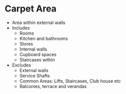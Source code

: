 # Carpet Area

- Area within external walls
- Includes
  - Rooms
  - Kitchen and bathrooms
  - Stores
  - Internal walls
  - Cupboard spaces
  - Staircases within
- Excludes
  - External walls
  - Service Shafts
  - Common Areas: Lifts, Staircases, Club house etc
  - Balconies, terrace and verandas
